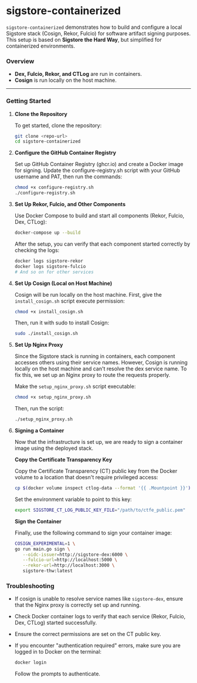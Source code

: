 # sigstore-containerized

`sigstore-containerized` demonstrates how to build and configure a local Sigstore stack (Cosign, Rekor, Fulcio) for software artifact signing purposes. This setup is based on **Sigstore the Hard Way**, but simplified for containerized environments.

### Overview

- **Dex, Fulcio, Rekor, and CTLog** are run in containers.
- **Cosign** is run locally on the host machine.

---

### Getting Started

1. **Clone the Repository**

   To get started, clone the repository:

   ```bash
   git clone <repo-url>
   cd sigstore-containerized
   ```

2. **Configure the GitHub Container Registry**

   Set up GitHub Container Registry (ghcr.io) and create a Docker image for signing. Update the configure-registry.sh script with your GitHub username and PAT, then run the commands:

   ```bash
   chmod +x configure-registry.sh
   ./configure-registry.sh
   ```

3. **Set Up Rekor, Fulcio, and Other Components**

   Use Docker Compose to build and start all components (Rekor, Fulcio, Dex, CTLog):

   ```bash
   docker-compose up --build
   ```

   After the setup, you can verify that each component started correctly by checking the logs:

   ```bash
   docker logs sigstore-rekor
   docker logs sigstore-fulcio
   # And so on for other services
   ```

4. **Set Up Cosign (Local on Host Machine)**

   Cosign will be run locally on the host machine. First, give the `install_cosign.sh` script execute permission:

   ```bash
   chmod +x install_cosign.sh
   ```

   Then, run it with sudo to install Cosign:

   ```bash
   sudo ./install_cosign.sh
   ```

5. **Set Up Nginx Proxy**

   Since the Sigstore stack is running in containers, each component accesses others using their service names. However, Cosign is running locally on the host machine and can't resolve the dex service name. To fix this, we set up an Nginx proxy to route the requests properly.

   Make the `setup_nginx_proxy.sh` script executable:

   ```bash
   chmod +x setup_nginx_proxy.sh
   ```

   Then, run the script:

   ```bash
   ./setup_nginx_proxy.sh
   ```

6. **Signing a Container**

   Now that the infrastructure is set up, we are ready to sign a container image using the deployed stack.

   **Copy the Certificate Transparency Key**

   Copy the Certificate Transparency (CT) public key from the Docker volume to a location that doesn't require privileged access:

   ```bash
   cp $(docker volume inspect ctlog-data --format '{{ .Mountpoint }}')/ctfe_public.pem "/path/to/ctfe_public.pem"
   ```

   Set the environment variable to point to this key:

   ```bash
   export SIGSTORE_CT_LOG_PUBLIC_KEY_FILE="/path/to/ctfe_public.pem"
   ```

   **Sign the Container**

   Finally, use the following command to sign your container image:

   ```bash
   COSIGN_EXPERIMENTAL=1 \
   go run main.go sign \
      --oidc-issuer=http://sigstore-dex:6000 \
      --fulcio-url=http://localhost:5000 \
      --rekor-url=http://localhost:3000 \
      sigstore-thw:latest
   ```

### Troubleshooting

- If cosign is unable to resolve service names like `sigstore-dex`, ensure that the Nginx proxy is correctly set up and running.
- Check Docker container logs to verify that each service (Rekor, Fulcio, Dex, CTLog) started successfully.
- Ensure the correct permissions are set on the CT public key.
- If you encounter "authentication required" errors, make sure you are logged in to Docker on the terminal:

   ```bash
   docker login
   ```

   Follow the prompts to authenticate.